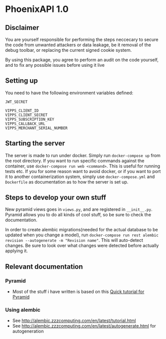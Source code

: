 # PhoenixAPI 1.0

## Disclaimer

You are yourself responsible for performing the steps neccecary to secure the code from unwanted attackers or data leakage, be it removal of the debug toolbar, or replacing the current signed cookie system.

By using this package, you agree to perform an audit on the code yourself, and to fix any possible issues before using it live

## Setting up

You need to have the following environment variables defined:

```
JWT_SECRET

VIPPS_CLIENT_ID
VIPPS_CLIENT_SECRET
VIPPS_SUBSCRIPTION_KEY
VIPPS_CALLBACK_URL
VIPPS_MERCHANT_SERIAL_NUMBER
```

## Starting the server

The server is made to run under docker. Simply run `docker-compose up` from the root directory. If you want to run specific commands against the container, use `docker-compose run web <command>`. This is useful for running tests etc. If you for some reason want to avoid docker, or if you want to port it to another containerization system, simply use `docker-compose.yml` and `Dockerfile` as documentation as to how the server is set up.

## Steps to develop your own stuff

New pyramid views goes in `views.py`, and are registered in `__init__.py`. Pyramid allows you to do all kinds of cool stuff, so be sure to check the documentation.

In order to create alembic migrations(needed for the actual database to be updated when you change a model), run `docker-compose run rest alembic revision --autogenerate -m "Revision name"`. This will auto-detect changes. Be sure to look over what changes were detected before actually applying it.

## Relevant documentation

### Pyramid

-   Most of the stuff i have written is based on this [Quick tutorial for Pyramid](https://docs.pylonsproject.org/projects/pyramid/en/latest/quick_tutorial/index.html)

### Using alembic

-   See http://alembic.zzzcomputing.com/en/latest/tutorial.html
-   See http://alembic.zzzcomputing.com/en/latest/autogenerate.html for autogeneration
